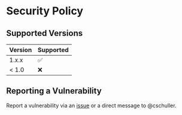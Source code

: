 # Security Policy

## Supported Versions

| Version | Supported          |
| ------- | ------------------ |
| 1.x.x   | :white_check_mark: |
| < 1.0   | :x:                |

## Reporting a Vulnerability

Report a vulnerability via an [issue](https://github.com/zeitport/eslint-plugin-json-es/issues) or a direct message to @cschuller.
